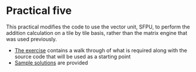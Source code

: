 # Practical five

This practical modifies the code to use the vector unit, SFPU, to perform the addition calculation on a tile by tile basis, rather than the matrix engine that was used previously.

* [The exercise](exercise) contains a walk through of what is required along with the source code that will be used as a starting point
* [Sample solutions](sample_solutions) are provided
